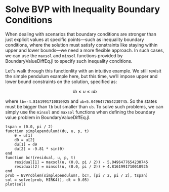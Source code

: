 # Solve BVP with Inequality Boundary Conditions

When dealing with scenarios that boundary conditions are stronger than just explicit values at specific points—such as inequality boundary conditions, where the solution must satisfy constraints like staying within upper and lower bounds—we need a more flexible approach. In such cases, we can use the `maxsol` and `minsol` functions provided by BoundaryValueDiffEq.jl to specify such inequality conditions.

Let's walk through this functionlity with an intuitive example. We still revisit the simple pendulum example here, but this time, we’ll impose upper and lower bound constraints on the solution, specified as:

```math
lb \leq u \leq ub
```

where `lb=-4.8161991710010925` and `ub=5.0496477654230745`. So the states must be bigger than `lb` but smaller than `ub`. To solve such problems, we can simply use the `minsol` and `maxsol` functions when defining the boundary value problem in BoundaryValueDiffEq.jl.

```@example inequality
tspan = (0.0, pi / 2)
function simplependulum!(du, u, p, t)
    θ = u[1]
    dθ = u[2]
    du[1] = dθ
    du[2] = -9.81 * sin(θ)
end
function bc!(residual, u, p, t)
    residual[1] = maxsol(u, (0.0, pi / 2)) - 5.0496477654230745
    residual[2] = minsol(u, (0.0, pi / 2)) + 4.8161991710010925
end
prob = BVProblem(simplependulum!, bc!, [pi / 2, pi / 2], tspan)
sol = solve(prob, MIRK4(), dt = 0.05)
plot(sol)
```
